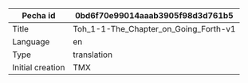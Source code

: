 |Pecha id | 0bd6f70e99014aaab3905f98d3d761b5
| --- | --- 
|Title | Toh_1-1-The_Chapter_on_Going_Forth-v1 
|Language | en
|Type | translation
|Initial creation | TMX